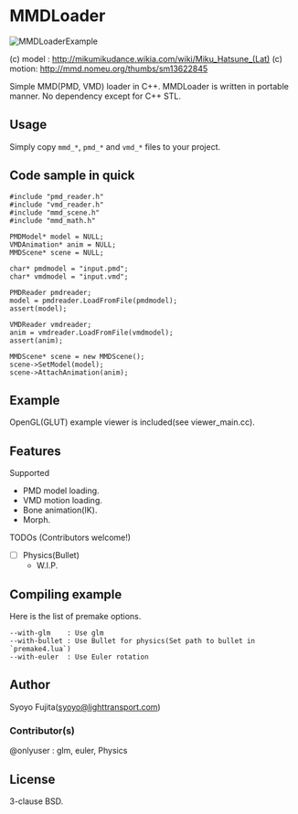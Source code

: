 # MMDLoader

![MMDLoaderExample](https://github.com/syoyo/MMDLoader/blob/master/mmdview.gif?raw=true)

(c) model : http://mikumikudance.wikia.com/wiki/Miku_Hatsune_(Lat)
(c) motion: http://mmd.nomeu.org/thumbs/sm13622845

Simple MMD(PMD, VMD) loader in C++.
MMDLoader is written in portable manner. No dependency except for C++ STL.


## Usage

Simply copy `mmd_*`, `pmd_*` and `vmd_*` files to your project.

## Code sample in quick

```
#include "pmd_reader.h"
#include "vmd_reader.h"
#include "mmd_scene.h"
#include "mmd_math.h"

PMDModel* model = NULL;
VMDAnimation* anim = NULL;
MMDScene* scene = NULL;

char* pmdmodel = "input.pmd";
char* vmdmodel = "input.vmd";

PMDReader pmdreader;
model = pmdreader.LoadFromFile(pmdmodel);
assert(model);

VMDReader vmdreader;
anim = vmdreader.LoadFromFile(vmdmodel);
assert(anim);

MMDScene* scene = new MMDScene();
scene->SetModel(model);
scene->AttachAnimation(anim);
```

## Example

OpenGL(GLUT) example viewer is included(see viewer_main.cc).


## Features

Supported

* PMD model loading.
* VMD motion loading.
* Bone animation(IK).
* Morph.

TODOs
(Contributors welcome!)

* [ ] Physics(Bullet)
  * W.I.P.

## Compiling example

Here is the list of premake options.


    --with-glm    : Use glm
    --with-bullet : Use Bullet for physics(Set path to bullet in `premake4.lua`)
    --with-euler  : Use Euler rotation

## Author

Syoyo Fujita(syoyo@lighttransport.com)

### Contributor(s)

@onlyuser : glm, euler, Physics

## License

3-clause BSD.


